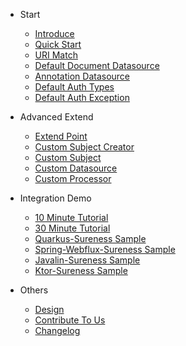 - Start  
  - [Introduce](README.md "introduce")
  - [Quick Start](quickstart.md "quick start greatest")  
  - [URI Match](path-match.md)  
  - [Default Document Datasource](default-datasource.md)  
  - [Annotation Datasource](annotation-datasource.md)  
  - [Default Auth Types](default-auth.md)  
  - [Default Auth Exception](default-exception.md)  
  
- Advanced Extend
  - [Extend Point](extend-point.md)
  - [Custom Subject Creator](custom-subject-creator.md)
  - [Custom Subject](custom-subject.md)
  - [Custom Datasource](custom-datasource.md)
  - [Custom Processor](custom-processor.md)

- Integration Demo
  - [10 Minute Tutorial](sample-bootstrap.md)
  - [30 Minute Tutorial](sample-tom.md)
  - [Quarkus-Sureness Sample ](sample-quarkus.md) 
  - [Spring-Webflux-Sureness Sample](sample-spring-webflux.md)  
  - [Javalin-Sureness Sample](sample-javalin.md)  
  - [Ktor-Sureness Sample](sample-ktor.md)  

- Others
  - [Design](design.md)
  - [Contribute To Us](contributing.md)
  - [Changelog](https://github.com/tomsun28/sureness/releases ':ignore')
